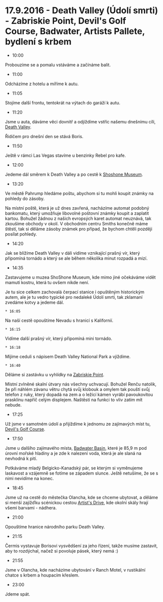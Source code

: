 # 17.9.2016 - Death Valley (Údolí smrti) - Zabriskie Point, Devil's Golf Course, Badwater, Artists Pallete, bydlení s krbem

   * 10:00

Probouzíme se a pomalu vstáváme a začínáme balit.

   * 11:00

Odcházíme z hotelu a míříme k autu.

   * 11:05

Stojíme další frontu, tentokrát na výtach do garáží k autu.

   * 11:20

Jsme u auta, dáváme věci dovnitř a odjíždíme vstříc našemu dnešnímu cíli, [Death Valley](https://cs.wikipedia.org/wiki/%C3%9Adol%C3%AD_smrti).

Řidičem pro dnešní den se stává Boris.

   * 11:50

Ještě v rámci Las Vegas stavíme u benzinky Rebel pro kafe.

   * 12:00

Jedeme dál směrem k Death Valley a po cestě k [Shoshone Museum](http://shoshonevillage.com/shoshone-museum.html).

   * 13:20

Ve městě Pahrump hledáme poštu, abychom si tu mohli koupit známky na pohledy do zásoby.

Na místní poště, která je už dnes zavřená, nacházíme automat podobný bankomatu, který umožňuje libovolné poštovní známky koupit a zaplatit kartou. Bohužel žádnou z našich evropsých karet automat neuznává, tak zkoušíme obchody v okolí. V obchodním centru Smiths konečně máme štěstí, tak si děláme zásoby známek pro případ, že bychom chtěli později posílat pohledy.

   * 14:20

Jak se blížíme Death Valley v dáli vidíme vznikající prašný vír, který připomíná tornádo a který se ale během několika minut rozpadá a mizí.

   * 14:35

Zastavujeme u muzea ShoShone Museum, kde mimo jiné očekáváme vidět mamutí kostru, která tu ovšem nikde není.

Je tu sice celkem zachovalá čerpací stanice i opuštěným historickým autem, ale je tu vedro typické pro nedaleké Údolí smrti, tak zklamaní zvedáme kotvy a jedeme dál.

    * 16:05

Na naší cestě opouštíme Nevadu s hranicí s Kalifornií.

    * 16:15

Vidíme další prašný vír, který připomíná mini tornádo.

    * 16:18

Míjíme ceduli s nápisem Death Valley National Park a vjíždíme.

    * 16:40

Děláme si zastávku u vyhlídky na [Zabriskie Point](https://cs.wikipedia.org/wiki/Zabriskie_Point).

Místní zvlněné skalní útvary nás všechny uchvacují. Bohužel Renču natolik, že při náhlém závanu větru chytá svůj klobouk a omylem tak pouští svůj telefon z ruky, který dopadá na zem a o ležící kámen vyrábí pavoukovitou prasklinu napříč celým displejem. Naštěstí na funkci to vliv zatím mít nebude.

   * 17:25

Už jsme v samotném údolí a přijíždíme k jednomu ze zajímavých míst tu, [Devil's Golf Course](https://en.wikipedia.org/wiki/Devil%27s_Golf_Course).

   * 17:50

Jsme u dalšího zajímavého místa, [Badwater Basin](https://en.wikipedia.org/wiki/Badwater_Basin), které je 85,9 m pod úrovní mořské hladiny a je zde k nalezení voda, která je ale slaná na nevhodná k pití.

Potkáváme mladý Belgicko-Kanadský pár, se kterým si vyměnujeme laskavost a vzájemně se fotíme se západem slunce. Ještě netušíme, že se s nimi nevidíme na konec.

   * 18:45

Jsme už na cestě do městečka Olancha, kde se chceme ubytovat, a děláme si menší zajížďku scénickou cestou [Artist's Drive](https://en.wikipedia.org/wiki/Places_of_interest_in_the_Death_Valley_area#Artist.27s_Drive_and_Palette), kde okolní skály hrají všemi barvami - nádhera.

   * 21:00

Opouštíme hranice národního parku Death Valley.

   * 21:15

Čermis vystavuje Borisovi vysvědšení za jeho řízení, takže musíme zastavit, aby to rozdýchal, načež si povoluje pásek, který nemá :)

   * 21:55

Jsme v Olancha, kde nacházíme ubytování v Ranch Motel, v rustikální chatce s krbem a houpacím křeslem.

   * 23:00

Jdeme spát.

